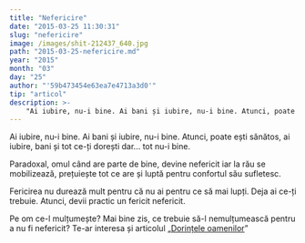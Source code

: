 ```yaml
---
title: "Nefericire"
date: "2015-03-25 11:30:31"
slug: "nefericire"
image: /images/shit-212437_640.jpg
path: "2015-03-25-nefericire.md"
year: "2015"
month: "03"
day: "25"
author: "'59b473454e63ea7e4713a3d0'"
tip: "articol"
description: >-
    "Ai iubire, nu-i bine. Ai bani și iubire, nu-i bine. Atunci, poate ești sănătos, ai iubire, bani și tot ce-ți dorești dar... tot nu-i bine.Paradoxal, omul când are parte de bine, devine nefericit iar "
---
```

<div class="kg-card-markdown"><p>Ai iubire, nu-i bine. Ai bani și iubire, nu-i bine. Atunci, poate ești sănătos, ai iubire, bani și tot ce-ți dorești dar... tot nu-i bine.</p>
<p>Paradoxal, omul când are parte de bine, devine nefericit iar la rău se mobilizează, prețuiește tot ce are și luptă pentru confortul său sufletesc.</p>
<p>Fericirea nu durează mult pentru că nu ai pentru ce să mai lupți. Deja ai ce-ți trebuie. Atunci, devii practic un fericit nefericit.</p>
<p>Pe om ce-l mulțumește? Mai bine zis, ce trebuie să-l nemulțumească pentru a nu fi nefericit? Te-ar interesa și articolul „<a href="http://soulmatters.ro/2015/01/soularticole-ro/dorintele-oamenilor/" target="_blank">Dorințele oamenilor</a>”</p>
</div>
    